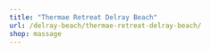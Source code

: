 ```yaml
---
title: "Thermae Retreat Delray Beach"
url: /delray-beach/thermae-retreat-delray-beach/
shop: massage
---
```


